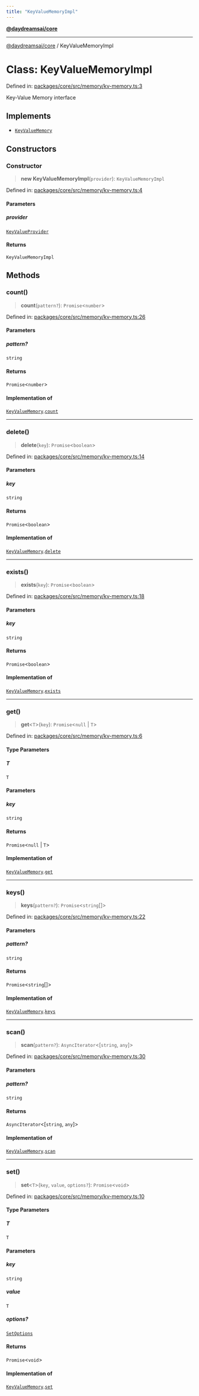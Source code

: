 ```yaml
---
title: "KeyValueMemoryImpl"
---
```


[**@daydreamsai/core**](./api-reference.md)

***

[@daydreamsai/core](./api-reference.md) / KeyValueMemoryImpl

# Class: KeyValueMemoryImpl

Defined in: [packages/core/src/memory/kv-memory.ts:3](https://github.com/dojoengine/daydreams/blob/bbf75946e0d6d99fbdde4cebb2f8a4e8926724f1/packages/core/src/memory/kv-memory.ts#L3)

Key-Value Memory interface

## Implements

- [`KeyValueMemory`](./KeyValueMemory.md)

## Constructors

### Constructor

> **new KeyValueMemoryImpl**(`provider`): `KeyValueMemoryImpl`

Defined in: [packages/core/src/memory/kv-memory.ts:4](https://github.com/dojoengine/daydreams/blob/bbf75946e0d6d99fbdde4cebb2f8a4e8926724f1/packages/core/src/memory/kv-memory.ts#L4)

#### Parameters

##### provider

[`KeyValueProvider`](./KeyValueProvider.md)

#### Returns

`KeyValueMemoryImpl`

## Methods

### count()

> **count**(`pattern?`): `Promise`\<`number`\>

Defined in: [packages/core/src/memory/kv-memory.ts:26](https://github.com/dojoengine/daydreams/blob/bbf75946e0d6d99fbdde4cebb2f8a4e8926724f1/packages/core/src/memory/kv-memory.ts#L26)

#### Parameters

##### pattern?

`string`

#### Returns

`Promise`\<`number`\>

#### Implementation of

[`KeyValueMemory`](./KeyValueMemory.md).[`count`](KeyValueMemory.md#count)

***

### delete()

> **delete**(`key`): `Promise`\<`boolean`\>

Defined in: [packages/core/src/memory/kv-memory.ts:14](https://github.com/dojoengine/daydreams/blob/bbf75946e0d6d99fbdde4cebb2f8a4e8926724f1/packages/core/src/memory/kv-memory.ts#L14)

#### Parameters

##### key

`string`

#### Returns

`Promise`\<`boolean`\>

#### Implementation of

[`KeyValueMemory`](./KeyValueMemory.md).[`delete`](KeyValueMemory.md#delete)

***

### exists()

> **exists**(`key`): `Promise`\<`boolean`\>

Defined in: [packages/core/src/memory/kv-memory.ts:18](https://github.com/dojoengine/daydreams/blob/bbf75946e0d6d99fbdde4cebb2f8a4e8926724f1/packages/core/src/memory/kv-memory.ts#L18)

#### Parameters

##### key

`string`

#### Returns

`Promise`\<`boolean`\>

#### Implementation of

[`KeyValueMemory`](./KeyValueMemory.md).[`exists`](KeyValueMemory.md#exists)

***

### get()

> **get**\<`T`\>(`key`): `Promise`\<`null` \| `T`\>

Defined in: [packages/core/src/memory/kv-memory.ts:6](https://github.com/dojoengine/daydreams/blob/bbf75946e0d6d99fbdde4cebb2f8a4e8926724f1/packages/core/src/memory/kv-memory.ts#L6)

#### Type Parameters

##### T

`T`

#### Parameters

##### key

`string`

#### Returns

`Promise`\<`null` \| `T`\>

#### Implementation of

[`KeyValueMemory`](./KeyValueMemory.md).[`get`](KeyValueMemory.md#get)

***

### keys()

> **keys**(`pattern?`): `Promise`\<`string`[]\>

Defined in: [packages/core/src/memory/kv-memory.ts:22](https://github.com/dojoengine/daydreams/blob/bbf75946e0d6d99fbdde4cebb2f8a4e8926724f1/packages/core/src/memory/kv-memory.ts#L22)

#### Parameters

##### pattern?

`string`

#### Returns

`Promise`\<`string`[]\>

#### Implementation of

[`KeyValueMemory`](./KeyValueMemory.md).[`keys`](KeyValueMemory.md#keys)

***

### scan()

> **scan**(`pattern?`): `AsyncIterator`\<\[`string`, `any`\]\>

Defined in: [packages/core/src/memory/kv-memory.ts:30](https://github.com/dojoengine/daydreams/blob/bbf75946e0d6d99fbdde4cebb2f8a4e8926724f1/packages/core/src/memory/kv-memory.ts#L30)

#### Parameters

##### pattern?

`string`

#### Returns

`AsyncIterator`\<\[`string`, `any`\]\>

#### Implementation of

[`KeyValueMemory`](./KeyValueMemory.md).[`scan`](KeyValueMemory.md#scan)

***

### set()

> **set**\<`T`\>(`key`, `value`, `options?`): `Promise`\<`void`\>

Defined in: [packages/core/src/memory/kv-memory.ts:10](https://github.com/dojoengine/daydreams/blob/bbf75946e0d6d99fbdde4cebb2f8a4e8926724f1/packages/core/src/memory/kv-memory.ts#L10)

#### Type Parameters

##### T

`T`

#### Parameters

##### key

`string`

##### value

`T`

##### options?

[`SetOptions`](./SetOptions.md)

#### Returns

`Promise`\<`void`\>

#### Implementation of

[`KeyValueMemory`](./KeyValueMemory.md).[`set`](KeyValueMemory.md#set)
